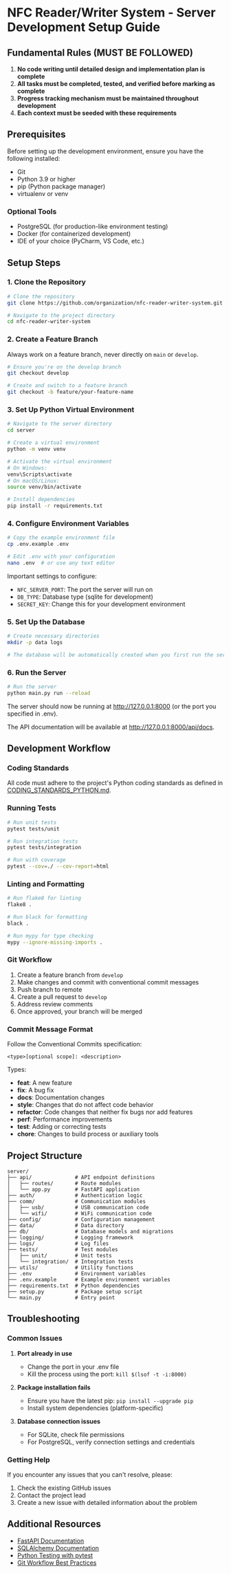 # NFC Reader/Writer System - Server Development Setup Guide

## Fundamental Rules (MUST BE FOLLOWED)
1. **No code writing until detailed design and implementation plan is complete**
2. **All tasks must be completed, tested, and verified before marking as complete**
3. **Progress tracking mechanism must be maintained throughout development**
4. **Each context must be seeded with these requirements**

## Prerequisites

Before setting up the development environment, ensure you have the following installed:

- Git
- Python 3.9 or higher
- pip (Python package manager)
- virtualenv or venv

### Optional Tools
- PostgreSQL (for production-like environment testing)
- Docker (for containerized development)
- IDE of your choice (PyCharm, VS Code, etc.)

## Setup Steps

### 1. Clone the Repository

```bash
# Clone the repository
git clone https://github.com/organization/nfc-reader-writer-system.git

# Navigate to the project directory
cd nfc-reader-writer-system
```

### 2. Create a Feature Branch

Always work on a feature branch, never directly on `main` or `develop`.

```bash
# Ensure you're on the develop branch
git checkout develop

# Create and switch to a feature branch
git checkout -b feature/your-feature-name
```

### 3. Set Up Python Virtual Environment

```bash
# Navigate to the server directory
cd server

# Create a virtual environment
python -m venv venv

# Activate the virtual environment
# On Windows:
venv\Scripts\activate
# On macOS/Linux:
source venv/bin/activate

# Install dependencies
pip install -r requirements.txt
```

### 4. Configure Environment Variables

```bash
# Copy the example environment file
cp .env.example .env

# Edit .env with your configuration
nano .env  # or use any text editor
```

Important settings to configure:
- `NFC_SERVER_PORT`: The port the server will run on
- `DB_TYPE`: Database type (sqlite for development)
- `SECRET_KEY`: Change this for your development environment

### 5. Set Up the Database

```bash
# Create necessary directories
mkdir -p data logs

# The database will be automatically created when you first run the server
```

### 6. Run the Server

```bash
# Run the server
python main.py run --reload
```

The server should now be running at http://127.0.0.1:8000 (or the port you specified in .env).

The API documentation will be available at http://127.0.0.1:8000/api/docs.

## Development Workflow

### Coding Standards

All code must adhere to the project's Python coding standards as defined in [CODING_STANDARDS_PYTHON.md](../CODING_STANDARDS_PYTHON.md).

### Running Tests

```bash
# Run unit tests
pytest tests/unit

# Run integration tests
pytest tests/integration

# Run with coverage
pytest --cov=./ --cov-report=html
```

### Linting and Formatting

```bash
# Run flake8 for linting
flake8 .

# Run black for formatting
black .

# Run mypy for type checking
mypy --ignore-missing-imports .
```

### Git Workflow

1. Create a feature branch from `develop`
2. Make changes and commit with conventional commit messages
3. Push branch to remote
4. Create a pull request to `develop`
5. Address review comments
6. Once approved, your branch will be merged

### Commit Message Format

Follow the Conventional Commits specification:

```
<type>[optional scope]: <description>
```

Types:
- **feat**: A new feature
- **fix**: A bug fix
- **docs**: Documentation changes
- **style**: Changes that do not affect code behavior
- **refactor**: Code changes that neither fix bugs nor add features
- **perf**: Performance improvements
- **test**: Adding or correcting tests
- **chore**: Changes to build process or auxiliary tools

## Project Structure

```
server/
├── api/              # API endpoint definitions
│   ├── routes/       # Route modules
│   └── app.py        # FastAPI application
├── auth/             # Authentication logic
├── comm/             # Communication modules
│   ├── usb/          # USB communication code
│   └── wifi/         # WiFi communication code
├── config/           # Configuration management
├── data/             # Data directory
├── db/               # Database models and migrations
├── logging/          # Logging framework
├── logs/             # Log files
├── tests/            # Test modules
│   ├── unit/         # Unit tests
│   └── integration/  # Integration tests
├── utils/            # Utility functions
├── .env              # Environment variables
├── .env.example      # Example environment variables
├── requirements.txt  # Python dependencies
├── setup.py          # Package setup script
└── main.py           # Entry point
```

## Troubleshooting

### Common Issues

1. **Port already in use**
   - Change the port in your .env file
   - Kill the process using the port: `kill $(lsof -t -i:8000)`

2. **Package installation fails**
   - Ensure you have the latest pip: `pip install --upgrade pip`
   - Install system dependencies (platform-specific)

3. **Database connection issues**
   - For SQLite, check file permissions
   - For PostgreSQL, verify connection settings and credentials

### Getting Help

If you encounter any issues that you can't resolve, please:

1. Check the existing GitHub issues
2. Contact the project lead
3. Create a new issue with detailed information about the problem

## Additional Resources

- [FastAPI Documentation](https://fastapi.tiangolo.com/)
- [SQLAlchemy Documentation](https://docs.sqlalchemy.org/)
- [Python Testing with pytest](https://docs.pytest.org/)
- [Git Workflow Best Practices](https://www.atlassian.com/git/tutorials/comparing-workflows)
